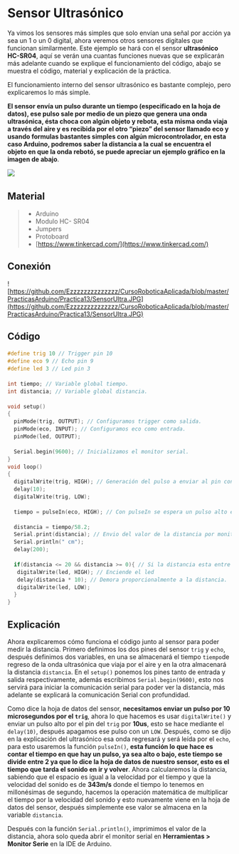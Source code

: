 # Sensor Ultrasónico

Ya vimos los sensores más simples que solo envían una señal por acción ya sea un 1 o un 0 digital, ahora veremos otros sensores digitales que funcionan similarmente. Este ejemplo se hará con el sensor **ultrasónico HC-SR04**, aquí se verán una cuantas funciones nuevas que se explicarán más adelante cuando se explique el funcionamiento del código, abajo se muestra el código, material y explicación de la práctica.

El funcionamiento interno del sensor ultrasónico es bastante complejo, pero explicaremos lo más simple.

**El sensor envía un pulso durante un tiempo (especificado en la hoja de datos), ese pulso sale por medio de un piezo que genera una onda ultrasónica, ésta choca con algún objeto y rebota, esta misma onda viaja a través del aire y es recibida por el otro “piezo” del sensor llamado eco y usando formulas bastantes simples con algún microcontrolador, en esta caso Arduino, podremos saber la distancia a la cual se encuentra el objeto en que la onda rebotó, se puede apreciar un ejemplo gráfico en la imagen de abajo**.

![](http://proyectosconarduino.com/wp-content/uploads/sensor-hc-sr04-funcionamiento.jpg)

## Material
> - Arduino
> - Modulo HC- SR04
> - Jumpers
> - Protoboard
> - [https://www.tinkercad.com/](https://www.tinkercad.com/)

## Conexión
![https://github.com/Ezzzzzzzzzzzzzz/CursoRoboticaAplicada/blob/master/PracticasArduino/Practica13/SensorUltra.JPG](https://github.com/Ezzzzzzzzzzzzzz/CursoRoboticaAplicada/blob/master/PracticasArduino/Practica13/SensorUltra.JPG)

## Código 
```c
#define trig 10 // Trigger pin 10
#define eco 9 // Echo pin 9
#define led 3 // Led pin 3

int tiempo; // Variable global tiempo.
int distancia; // Variable global distancia.

void setup()
{
  pinMode(trig, OUTPUT); // Configuramos trigger como salida.
  pinMode(eco, INPUT); // Configuramos eco como entrada.
  pinMode(led, OUTPUT);
  
  Serial.begin(9600); // Inicializamos el monitor serial.
}
void loop()
{
  digitalWrite(trig, HIGH); // Generación del pulso a enviar al pin conectado a trigger del sensor
  delay(10);
  digitalWrite(trig, LOW);
  
  tiempo = pulseIn(eco, HIGH); // Con pulseIn se espera un pulso alto en Eco
  
  distancia = tiempo/58.2;
  Serial.print(distancia); // Envio del valor de la distancia por monitor serial.
  Serial.println(" cm");
  delay(200);
  
  if(distancia <= 20 && distancia >= 0){ // Si la distancia esta entre 0 y 20 cm 
   digitalWrite(led, HIGH); // Enciende el led
   delay(distancia * 10); // Demora proporcionalmente a la distancia.
   digitalWrite(led, LOW);
  }
}

```
##  Explicación
Ahora explicaremos cómo funciona el código junto al sensor para poder medir la distancia. Primero definimos los dos pines del sensor ``trig`` y ``echo``, después definimos dos variables, en una se almacenará el tiempo ``tiempo``de regreso de la onda ultrasónica que viaja por el aire y en la otra almacenará la distancia ``distancia``. En el ``setup()`` ponemos los pines tanto de entrada y salida respectivamente, además escribimos ``Serial.begin(9600)``, esto nos servirá para iniciar la comunicación serial para poder ver la distancia, más adelante se explicará la comunicación Serial con profundidad.

Como dice la hoja de datos del sensor, **necesitamos enviar un pulso por 10 microsegundos por el ``trig``**, ahora lo que hacemos es usar ``digitalWrite()`` y enviar un pulso alto por el pin del ``trig`` por **10us**, esto se hace mediante el ``delay(10)``, después apagamos ese pulso con un ``LOW``. Después, como se dijo en la explicación del ultrasónico esa onda regresará y será leída por el ``echo``, para esto usaremos la función ``pulseIn()``, **esta función lo que hace es contar el tiempo en que hay un pulso, ya sea alto o bajo, este tiempo se divide entre 2 ya que lo dice la hoja de datos de nuestro sensor, esto es el tiempo que tarda el sonido en ir y volver**. Ahora calcularemos la distancia, sabiendo que el espacio es igual a la velocidad por el tiempo y que la velocidad del sonido es de **343m/s** donde el tiempo lo tenemos en millonésimas de segundo, hacemos la operación matemática de multiplicar el tiempo por la velocidad del sonido y esto nuevamente viene en la hoja de datos del sensor, después simplemente ese valor se almacena en la variable ``distancia``. 

Después con la función ``Serial.println()``, imprimimos el valor de la distancia, ahora solo queda abrir el monitor serial en **Herramientas > Monitor Serie** en la IDE de Arduino. 
<!--stackedit_data:
eyJoaXN0b3J5IjpbMTIwOTY3ODQyNyw2NTQ5NzA3NjcsLTI4Nz
E3MjU0MCwtMTI3MzcwODAzNiwtOTc5MzI0NTI2LDE2ODIyMDQ1
NjEsMTI4MjU5MDMwN119
-->